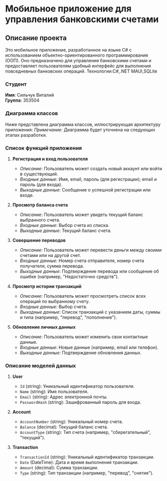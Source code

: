 # Мобильное приложение для управления банковскими счетами  

## Описание проекта  
Это мобильное приложение, разработанное на языке C# с использованием объектно-ориентированного программирования (ООП). Оно предназначено для управления банковскими счетами и предоставляет пользователям удобный интерфейс для выполнения повседневных банковских операций. Технологии:C#,.NET MAUI,SQLite

### Студент  
**Имя**: Сильчук Виталий  
**Группа**: 353504 

### Диаграмма классов  
Ниже представлена диаграмма классов, иллюстрирующая архитектуру приложения:
*Примечание*: Диаграмма будет уточнена на следующих этапах разработки.  

### Список функций приложения  
1. **Регистрация и вход пользователя**  
   - *Описание*: Пользователь может создать новый аккаунт или войти в существующий.  
   - *Входные данные*: Имя, email, пароль (для регистрации); email и пароль (для входа).  
   - *Выходные данные*: Сообщение о успешной регистрации или входе.  

2. **Просмотр баланса счета**  
   - *Описание*: Пользователь может увидеть текущий баланс выбранного счета.  
   - *Входные данные*: Выбор счета из списка.  
   - *Выходные данные*: Текущий баланс счета.  

3. **Совершение переводов**  
   - *Описание*: Пользователь может перевести деньги между своими счетами или на другой счет.  
   - *Входные данные*: Номер счета отправителя, номер счета получателя, сумма перевода.  
   - *Выходные данные*: Подтверждение перевода или сообщение об ошибке (например, "Недостаточно средств").  

4. **Просмотр истории транзакций**  
   - *Описание*: Пользователь может просмотреть список всех операций по выбранному счету.  
   - *Входные данные*: Выбор счета.  
   - *Выходные данные*: Список транзакций с указанием даты, суммы и типа (например, "перевод", "пополнение").  

5. **Обновление личных данных**  
   - *Описание*: Пользователь может изменить свои контактные данные.  
   - *Входные данные*: Новые данные (например, email или телефон).  
   - *Выходные данные*: Подтверждение обновления данных.  

### Описание моделей данных  
1. **User**  
   - `Id` (string): Уникальный идентификатор пользователя.  
   - `Name` (string): Имя пользователя.  
   - `Email` (string): Адрес электронной почты.  
   - `PasswordHash` (string): Зашифрованный пароль для входа.  

2. **Account**  
   - `AccountNumber` (string): Уникальный номер счета.  
   - `Balance` (decimal): Текущий баланс счета.  
   - `AccountType` (string): Тип счета (например, "сберегательный", "текущий").  

3. **Transaction**  
   - `TransactionId` (string): Уникальный идентификатор транзакции.  
   - `Date` (DateTime): Дата и время выполнения транзакции.  
   - `Amount` (decimal): Сумма транзакции.  
   - `Type` (string): Тип транзакции (например, "перевод", "снятие").  
